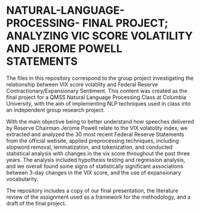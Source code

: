 # NATURAL-LANGUAGE-PROCESSING- FINAL PROJECT; ANALYZING VIC SCORE VOLATILITY AND JEROME POWELL STATEMENTS

The files in this repository correspond to the group project investigating the relationship between VIX score volatility and Federal Reserve Contractionary/Expansionary Sentiment.
This content was created as the final project for a QMSS Natural Language Processing Class at Columbia University, with the aim of implementing NLP techniques used in class into an independent group research project. 

With the main objective being to better understand how speeches delivered by Reserve Chairman Jerome Powell relate to the VIX volatolity index, we extracted and analyzed the 30 most recent Federal Reserve Statements from the official website, applied preprocessing techniques, including stopword removal, lemmatization, and tokenization, and conducted statistical analysis with changes in the vix score throughout the past three years. The analysis included hypothesis testing and regression analysis, and we overall found some signs of statistically significant associations between 3-day changes in the VIX score, and the use of expansionary vocabularity.


The repository includes a copy of our final presentation, the literature review of the assignment used as a framework for the methodology, and a draft of the final project.
